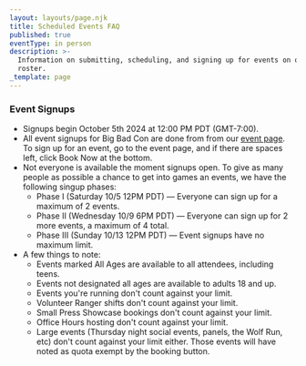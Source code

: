 ```yaml
---
layout: layouts/page.njk
title: Scheduled Events FAQ
published: true
eventType: in person
description: >-
  Information on submitting, scheduling, and signing up for events on our
  roster.
_template: page
---
```


<!-- ### Submitting and Scheduling Events

Our scheduled RPGs, LARPs, board games, panels, and workshops are the core of Big Bad Con!

* Games and events can be submitted here (https://www.bigbadcon.com/run-an-event/) until 7/31. Attendees who sign up for any combination of 8+ hours of running events, GMing in Games on Demand, or volunteer shifts get a free 4-day badge to attend the con.
* After an event is submitted, our coordinators will review it (usually within two weeks) and follow up the the GM, facilitator, or speaker with any questions we have or requests for changes if needed.
* Once an event is approved, it will appear on our schedule [here](https://www.bigbadcon.com/events/).
* After submissions close, our event coordinators will schedule all the events, confirm them with the GMs, facilitators and speakers, and then publish the event times and locations!
-->

### Event Signups

* Signups begin October 5th 2024 at 12:00 PM PDT (GMT-7:00).
* All event signups for Big Bad Con are done from from our [event page](https://www.bigbadcon.com/events/). To sign up for an event, go to the event page, and if there are spaces left, click Book Now at the bottom.
* Not everyone is available the moment signups open. To give as many people as possible a chance to get into games an events, we have the following singup phases:
  * Phase I (Saturday 10/5 12PM PDT) — Everyone can sign up for a maximum of 2 events.
  * Phase II (Wednesday 10/9 6PM PDT) — Everyone can sign up for 2 more events, a maximum of 4 total.
  * Phase III (Sunday 10/13 12PM PDT) — Event signups have no maximum limit.
* A few things to note:
  * Events marked All Ages are available to all attendees, including teens.
  * Events not designated all ages are available to adults 18 and up.
  * Events you're running don't count against your limit.
  * Volunteer Ranger shifts don't count against your limit.
  * Small Press Showcase bookings don't count against your limit.
  * Office Hours hosting don't count against your limit.
  * Large events (Thursday night social events, panels, the Wolf Run, etc) don't count against your limit either. Those events will have noted as quota exempt by the booking button.
